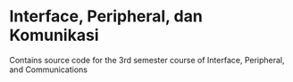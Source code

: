 # Interface, Peripheral, dan Komunikasi
Contains source code for the 3rd semester course of Interface, Peripheral, and Communications
